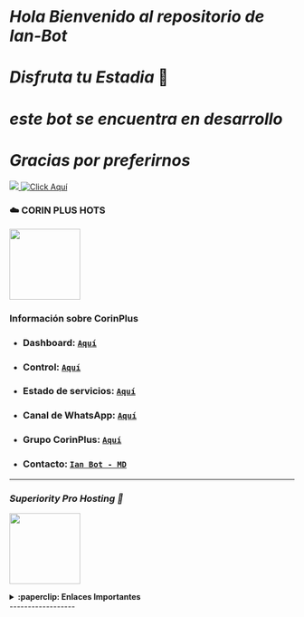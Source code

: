 # *Hola Bienvenido al repositorio de Ian-Bot*
# *Disfruta tu Estadia* 🌸
# *este bot se encuentra en desarrollo*
# *Gracias por preferirnos*
<a href="http://wa.me/543876639332" target="blank"><img src="https://img.shields.io/badge/IAN_ALEJANDRO CREADOR-25D366?style=for-the-badge&logo=whatsapp&logoColor=white" />
[![Click Aquí](https://img.shields.io/badge/Canal-25D366?style=for-the-badge&logo=whatsapp&logoColor=white)](https://whatsapp.com/channel/0029VajkZ6bIXnlwPZmbuH1u)

### ☁️ CORIN PLUS HOTS 
<a href="https://dash.corinplus.com"><img src="https://qu.ax/ZycD.png" height="125px"></a>
### Información sobre CorinPlus

- ### **Dashboard:** [`Aquí`](https://dash.corinplus.com)
- ### **Control:** [`Aquí`](https://ctrl.corinplus.com)
- ### **Estado de servicios:** [`Aquí`](https://status.corinplus.com)
- ### **Canal de WhatsApp:** [`Aquí`](https://whatsapp.com/channel/0029VakUvreFHWpyWUr4Jr0g)
- ### **Grupo CorinPlus:** [`Aquí`](https://chat.whatsapp.com/K235lkvaGvlGRQKYm26xZP)
- ### **Contacto:** [`Ian Bot - MD`](wa.me/543876639332)

---------------------------------------------------------------------------------------------------------------

### *Superiority Pro Hosting 🤖*
<a href="https://dash.superiority.pro/login"><img src="https://qu.ax/TiBm.jpg" height="125px"></a>

<details>
 <summary><b>:paperclip: Enlaces Importantes</b></summary>

- *Dashboard:* [Aquí](https://store.azuraultra-host.pro)
- *Grupo - Soporte:* [Aquí](https://chat.whatsapp.com/LbjpDV0KmZ48iHFSy6n1Gz)
- *Canal - Oficial:* [Aquí](https://whatsapp.com/channel/0029VaoRzN0KmCPMFNe3TD1b)

</details>
------------------
